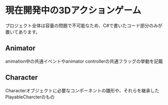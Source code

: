 # 現在開発中の3Dアクションゲーム
プロジェクト全体は容量の問題で不可能なため、C#で書いたコード部分のみが置いてあります。

## Animator
animation中の共通イベントやanimator controllerの共通フラッグの挙動を記載

## Character
Characterオブジェクトに必要なコンポーネントの雛形や、それらを継承したPlayableCharcterのもの
